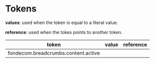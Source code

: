 # Tokens

**values**: used when the token is equal to a literal value.

**reference**: used when the tokes points to another token.

| token                               | value | reference |
| ----------------------------------- | ----- | --------- |
| fondecom.breadcrumbs.content.active |       |           |
